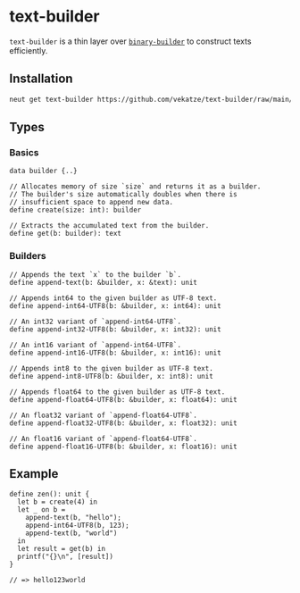# text-builder

`text-builder` is a thin layer over [`binary-builder`](https://github.com/vekatze/binary-builder) to construct texts efficiently.

## Installation

```sh
neut get text-builder https://github.com/vekatze/text-builder/raw/main/archive/0-1-5.tar.zst
```

## Types

### Basics

```neut
data builder {..}

// Allocates memory of size `size` and returns it as a builder.
// The builder's size automatically doubles when there is
// insufficient space to append new data.
define create(size: int): builder

// Extracts the accumulated text from the builder.
define get(b: builder): text
```

### Builders

```neut
// Appends the text `x` to the builder `b`.
define append-text(b: &builder, x: &text): unit

// Appends int64 to the given builder as UTF-8 text.
define append-int64-UTF8(b: &builder, x: int64): unit

// An int32 variant of `append-int64-UTF8`.
define append-int32-UTF8(b: &builder, x: int32): unit

// An int16 variant of `append-int64-UTF8`.
define append-int16-UTF8(b: &builder, x: int16): unit

// Appends int8 to the given builder as UTF-8 text.
define append-int8-UTF8(b: &builder, x: int8): unit

// Appends float64 to the given builder as UTF-8 text.
define append-float64-UTF8(b: &builder, x: float64): unit

// An float32 variant of `append-float64-UTF8`.
define append-float32-UTF8(b: &builder, x: float32): unit

// An float16 variant of `append-float64-UTF8`.
define append-float16-UTF8(b: &builder, x: float16): unit
```

## Example

```neut
define zen(): unit {
  let b = create(4) in
  let _ on b =
    append-text(b, "hello");
    append-int64-UTF8(b, 123);
    append-text(b, "world")
  in
  let result = get(b) in
  printf("{}\n", [result])
}

// => hello123world
```

